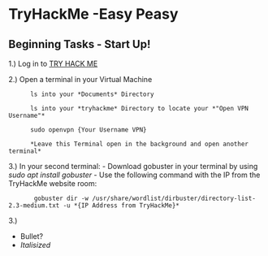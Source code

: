 # TryHackMe -Easy Peasy


## Beginning Tasks - Start Up!


 1.) Log in to [TRY HACK ME](https://www.tryhackme.com)

 2.) Open a terminal in your Virtual Machine
```
      ls into your *Documents* Directory

      ls into your *tryhackme* Directory to locate your *"Open VPN Username"*

      sudo openvpn {Your Username VPN}

      *Leave this Terminal open in the background and open another terminal*
```
 3.) In your second terminal:
     - Download gobuster in your terminal by using *sudo apt install gobuster*
     - Use the following command with the IP from the TryHackMe website room:

           gobuster dir -w /usr/share/wordlist/dirbuster/directory-list-2.3-medium.txt -u *{IP Address from TryHackMe}*

 3.)

- Bullet?
- *Italisized*
